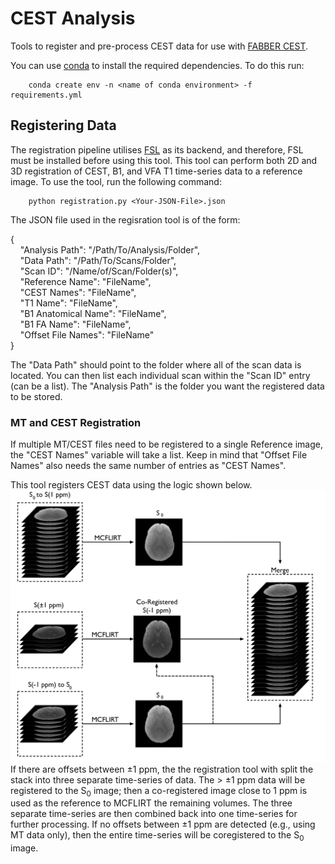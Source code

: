 # CEST Analysis
Tools to register and pre-process CEST data for use with [FABBER CEST](https://github.com/ibme-qubic/fabber_models_cest). 

You can use [conda](https://conda.io/en/latest/) to install the required dependencies. To do this run:  
```
    conda create env -n <name of conda environment> -f requirements.yml
```

## Registering Data
The registration pipeline utilises [FSL](https://fsl.fmrib.ox.ac.uk/fsl/fslwiki/) as its backend, and therefore, FSL must be installed before using this tool. This tool can perform both 2D and 3D registration of CEST, B1, and VFA T1 time-series data to a reference image. To use the tool, run the following command:
```
    python registration.py <Your-JSON-File>.json
```
The JSON file used in the regisration tool is of the form:

{  
&nbsp;&nbsp;&nbsp;&nbsp;"Analysis Path": "/Path/To/Analysis/Folder",  
&nbsp;&nbsp;&nbsp;&nbsp;"Data Path": "/Path/To/Scans/Folder",  
&nbsp;&nbsp;&nbsp;&nbsp;"Scan ID": "/Name/of/Scan/Folder(s)",  
&nbsp;&nbsp;&nbsp;&nbsp;"Reference Name": "FileName",  
&nbsp;&nbsp;&nbsp;&nbsp;"CEST Names": "FileName",  
&nbsp;&nbsp;&nbsp;&nbsp;"T1 Name": "FileName",  
&nbsp;&nbsp;&nbsp;&nbsp;"B1 Anatomical Name": "FileName",  
&nbsp;&nbsp;&nbsp;&nbsp;"B1 FA Name": "FileName",  
&nbsp;&nbsp;&nbsp;&nbsp;"Offset File Names": "FileName"  
}

The "Data Path" should point to the folder where all of the scan data is located. You can then list each individual scan within the "Scan ID" entry (can be a list). The "Analysis Path" is the folder you want the registered data to be stored.

### MT and CEST Registration

If multiple MT/CEST files need to be registered to a single Reference image, the "CEST Names" variable will take a list. Keep in mind that "Offset File Names" also needs the same number of entries as "CEST Names".  

This tool registers CEST data using the logic shown below.  
![alt text](https://github.com/smithalexk/CEST_analysis/raw/master/images/Registration.png "CEST Motion Correction Pipeline")
If there are offsets between ±1 ppm, the the registration tool with split the stack into three separate time-series of data. The > ±1 ppm data will be registered to the S<sub>0</sub> image; then a co-registered image close to 1 ppm is used as the reference to MCFLIRT the remaining volumes. The three separate time-series are then combined back into one time-series for further processing. If no offsets between ±1 ppm are detected (e.g., using MT data only), then the entire time-series will be coregistered to the S<sub>0</sub> image.

